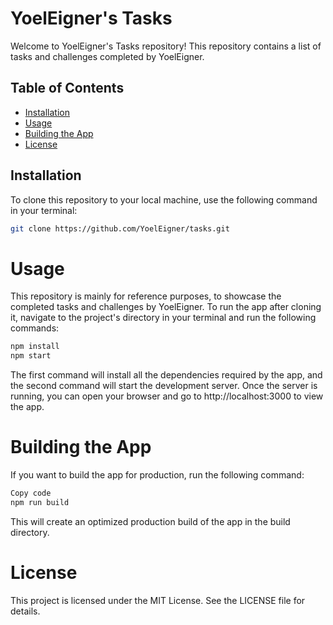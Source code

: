 # YoelEigner's Tasks

Welcome to YoelEigner's Tasks repository! This repository contains a list of tasks and challenges completed by YoelEigner.

## Table of Contents

- [Installation](#installation)
- [Usage](#usage)
- [Building the App](#building-the-app)
- [License](#license)

## Installation

To clone this repository to your local machine, use the following command in your terminal:

```sh
git clone https://github.com/YoelEigner/tasks.git
```

# Usage
This repository is mainly for reference purposes, to showcase the completed tasks and challenges by YoelEigner. To run the app after cloning it, navigate to the project's directory in your terminal and run the following commands:

```sh
npm install
npm start
```

The first command will install all the dependencies required by the app, and the second command will start the development server. Once the server is running, you can open your browser and go to http://localhost:3000 to view the app.

# Building the App
If you want to build the app for production, run the following command:

```sh
Copy code
npm run build
```
This will create an optimized production build of the app in the build directory.

# License
This project is licensed under the MIT License. See the LICENSE file for details.
